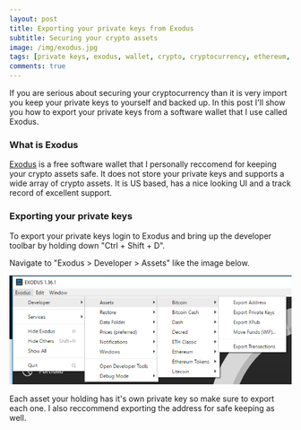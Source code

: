 ```yaml
---
layout: post
title: Exporting your private keys from Exodus
subtitle: Securing your crypto assets
image: /img/exodus.jpg
tags: [private keys, exodus, wallet, crypto, cryptocurrency, ethereum, bitcoin, litecoin]
comments: true
---
```


If you are serious about securing your cryptocurrency than it is very import you keep your private keys to yourself and backed up.
In this post I'll show you how to export your private keys from a software wallet that I use called Exodus.

### What is Exodus

<a href="https://www.exodus.io/">Exodus</a> is a free software wallet that I personally reccomend for keeping your crypto assets safe.
It does not store your private keys and supports a wide array of crypto assets.
It is US based, has a nice looking UI and a track record of excellent support.

### Exporting your private keys

To export your private keys login to Exodus and bring up the developer toolbar by holding down "Ctrl + Shift + D".

Navigate to "Exodus > Developer > Assets" like the image below.

<img src="img\exodusMenu.png" alt="Exodus Developer Menu">

Each asset your holding has it's own private key so make sure to export each one. 
I also reccommend exporting the address for safe keeping as well.



